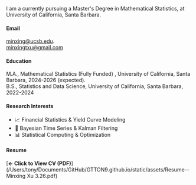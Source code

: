 

I am a currently pursuing a Master's Degree in Mathematical Statistics, at University of California, Santa Barbara.

#### Email
minxing@ucsb.edu.\
minxingtxu@gmail.com

#### Education
M.A., Mathematical Statistics (Fully Funded) , University of California, Santa Barbara, 2024-2026 (expected).\
B.S., Statistics and Data Science, University of California, Santa Barbara, 2022-2024


#### Research Interests

- 📈 Financial Statistics & Yield Curve Modeling  
- 🧠 Bayesian Time Series & Kalman Filtering  
- 📊 Statistical Computing & Optimization

#### Resume
[**← Click to View CV (PDF)**](/Users/tony/Documents/GitHub/GTTON9.github.io/static/assets/Resume--Minxing Xu 3.26.pdf)
